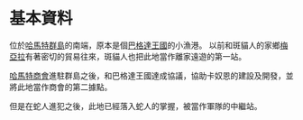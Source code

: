 <!-- TITLE: 卡奴恩 -->
<!-- SUBTITLE: A quick summary of 卡奴恩 -->

# 基本資料
位於[哈馬特群島](/地理/哈馬特群島)的南端，原本是個[巴格達王國](/組織/巴格達王國)的小漁港。
以前和斑貓人的家鄉[梅亞拉](/地理/梅亞拉)有著密切的貿易往來，斑貓人也把此地當作離家遠遊的第一站。

[哈馬特商會](/組織/哈馬特商會)進駐群島之後，和巴格達王國達成協議，協助卡奴恩的建設及開發，並將此地當作商會的第二據點。

但是在蛇人進犯之後，此地已經落入蛇人的掌握，被當作軍隊的中繼站。
